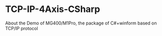 # TCP-IP-4Axis-CSharp
About the Demo of MG400/M1Pro, the package of C#+winform based on TCP/IP protocol
